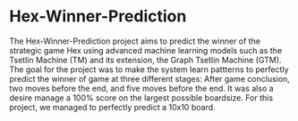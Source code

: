 # Hex-Winner-Prediction

The Hex-Winner-Prediction project aims to predict the winner of the strategic game Hex using advanced machine learning models such as the Tsetlin Machine (TM) and its extension, the Graph Tsetlin Machine (GTM). The goal for the project was to make the system learn pattterns to perfectly predict the winner of game at three different stages: After game conclusion, two moves before the end, and five moves before the end. It was also a desire manage a 100% score on the largest possible boardsize. For this project, we managed to perfectly predict a 10x10 board.
